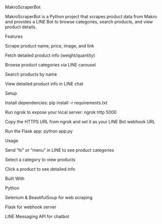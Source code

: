 MakroScraperBot

MakroScraperBot is a Python project that scrapes product data from Makro and provides a LINE Bot to browse categories, search products, and view product details.

Features

Scrape product name, price, image, and link

Fetch detailed product info (weight/quantity)

Browse product categories via LINE carousel

Search products by name

View detailed product info in LINE chat

Setup

Install dependencies: pip install -r requirements.txt

Run ngrok to expose your local server: ngrok http 5000

Copy the HTTPS URL from ngrok and set it as your LINE Bot webhook URL

Run the Flask app: python app.py

Usage

Send “hi” or “menu” in LINE to see product categories

Select a category to view products

Click a product to see detailed info

Built With

Python

Selenium & BeautifulSoup for web scraping

Flask for webhook server

LINE Messaging API for chatbot
